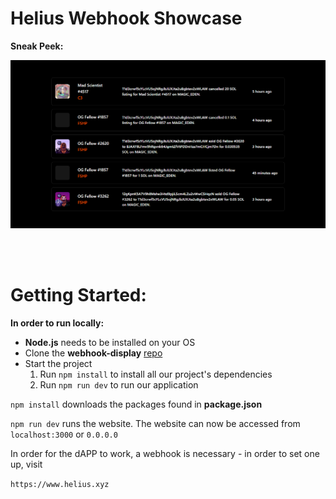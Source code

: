 # **Helius Webhook Showcase**

**Sneak Peek:**

![[preview]](preview.png)

<br><br>

# **Getting Started:**

**In order to run locally:**


- **Node.js** needs to be installed on your OS
- Clone the **webhook-display** [repo](https://github.com/Tidelaw/webhook-display.git)
- Start the project
    1. Run `npm install` to install all our project's dependencies
    2. Run `npm run dev` to run our application


`npm install` downloads the packages found in **package.json**

`npm run dev` runs the website. The website can now be accessed from `localhost:3000` or `0.0.0.0`

In order for the dAPP to work, a webhook is necessary - in order to set one up, visit 

`https://www.helius.xyz `


